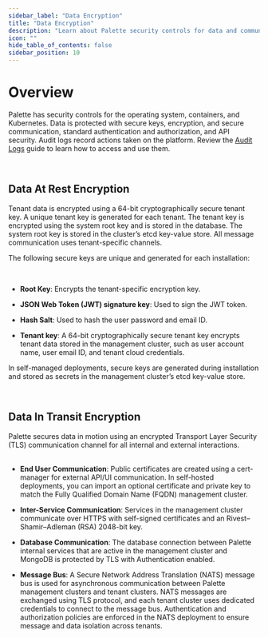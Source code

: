 ```yaml
---
sidebar_label: "Data Encryption"
title: "Data Encryption"
description: "Learn about Palette security controls for data and communications."
icon: ""
hide_table_of_contents: false
sidebar_position: 10
---
```





# Overview

Palette has security controls for the operating system, containers, and Kubernetes. Data is protected with secure keys, encryption, and secure communication, standard authentication and authorization, and API security. Audit logs record actions taken on the platform. Review the [Audit Logs](/audit-logs) guide to learn how to access and use them.


<br />

## Data At Rest Encryption

Tenant data is encrypted using a 64-bit cryptographically secure tenant key. A unique tenant key is generated for each tenant. The tenant key is encrypted using the system root key and is stored in the database. The system root key is stored in the cluster’s etcd key-value store. All message communication uses tenant-specific channels.

The following secure keys are unique and generated for each installation:

<br />

- **Root Key**: Encrypts the tenant-specific encryption key.


- **JSON Web Token (JWT) signature key**: Used to sign the JWT token.


- **Hash Salt**: Used to hash the user password and email ID.


- **Tenant key**: A 64-bit cryptographically secure tenant key encrypts tenant data stored in the management cluster, such as user account name, user email ID, and tenant cloud credentials.


In self-managed deployments, secure keys are generated during installation and stored as secrets in the management cluster’s etcd key-value store.

<br />

## Data In Transit Encryption

Palette secures data in motion using an encrypted Transport Layer Security (TLS) communication channel for all internal and external interactions.<br /><br />

- **End User Communication**: Public certificates are created using a cert-manager for external API/UI communication. In self-hosted deployments, you can import an optional certificate and private key to match the Fully Qualified Domain Name (FQDN) management cluster.


- **Inter-Service Communication**: Services in the management cluster communicate over HTTPS with self-signed certificates and an Rivest–Shamir–Adleman (RSA) 2048-bit key.


- **Database Communication**: The database connection between Palette internal services that are active in the management cluster and MongoDB is protected by TLS with Authentication enabled.


- **Message Bus**: A Secure Network Address Translation (NATS) message bus is used for asynchronous communication between Palette management clusters and tenant clusters. NATS messages are exchanged using TLS protocol, and each tenant cluster uses dedicated credentials to connect to the message bus. Authentication and authorization policies are enforced in the NATS deployment to ensure message and data isolation across tenants.

